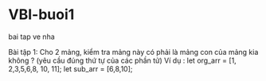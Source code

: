 # VBI-buoi1
bai tap ve nha

Bài tập 1: Cho 2 mảng, kiểm tra mảng này có phải là mảng con của mảng kia không ? (yêu cầu đúng thứ tự của các phần tử)
Ví dụ : let org_arr = [1, 2,3,5,6,8, 10, 11];
            let sub_arr = [6,8,10];
